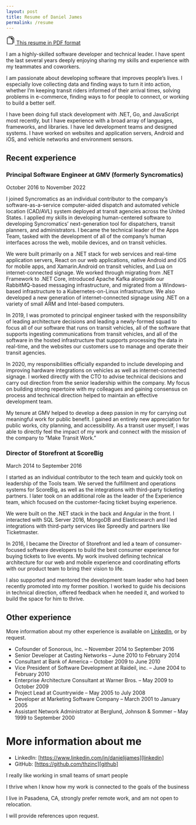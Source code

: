 ```yaml
---
layout: post
title: Resume of Daniel James
permalink: /resume
---
```


<html>
<a href="/assets/resume-2022.pdf">
<svg width="24" height="24" stroke-width="1.5" viewBox="0 0 24 24" fill="none" xmlns="http://www.w3.org/2000/svg">
<path d="M7 2L16.5 2L21 6.5V19" stroke="currentColor" stroke-linecap="round" stroke-linejoin="round"/>
<path d="M3 20.5V6.5C3 5.67157 3.67157 5 4.5 5H14.2515C14.4106 5 14.5632 5.06321 14.6757 5.17574L17.8243 8.32426C17.9368 8.43679 18 8.5894 18 8.74853V20.5C18 21.3284 17.3284 22 16.5 22H4.5C3.67157 22 3 21.3284 3 20.5Z" stroke="currentColor" stroke-linecap="round" stroke-linejoin="round"/>
<path d="M14 8.4V5.35355C14 5.15829 14.1583 5 14.3536 5C14.4473 5 14.5372 5.03725 14.6036 5.10355L17.8964 8.39645C17.9628 8.46275 18 8.55268 18 8.64645C18 8.84171 17.8417 9 17.6464 9H14.6C14.2686 9 14 8.73137 14 8.4Z" fill="currentColor" stroke="currentColor" stroke-linecap="round" stroke-linejoin="round"/>
</svg> This resume in PDF format
</a>
</html>

I am a highly-skilled software developer and technical leader. I have spent the last several years deeply enjoying sharing my skills and experience with my teammates and coworkers.

I am passionate about developing software that improves people’s lives. I especially love collecting data and finding ways to turn it into action, whether I’m keeping transit riders informed of their arrival times, solving problems in e-commerce, finding ways to for people to connect, or working to build a better self.

I have been doing full stack development with .NET, Go, and JavaScript most recently, but I have experience with a broad array of languages, frameworks, and libraries. I have led development teams and designed systems. I have worked on websites and application servers, Android and iOS, and vehicle networks and environment sensors.

## Recent experience

### Principal Software Engineer at GMV (formerly Syncromatics)

October 2016 to November 2022

I joined Syncromatics as an individual contributor to the company’s software-as-a-service computer-aided dispatch and automated vehicle location (CAD/AVL) system deployed at transit agencies across the United States. I applied my skills in developing human-centered software to developing Syncromatics’ next-generation tool for dispatchers, transit planners, and administrators. I became the technical leader of the Apps Team, tasked with the development of all of the company’s human interfaces across the web, mobile devices, and on transit vehicles.

We were built primarily on a .NET stack for web services and real-time application servers, React on our web applications, native Android and iOS for mobile apps, and Xamarin.Android on transit vehicles, and Lua on internet-connected signage. We worked through migrating from .NET Framework to .NET Core, introduced Apache Kafka alongside our RabbitMQ-based messaging infrastructure, and migrated from a Windows-based infrastructure to a Kubernetes-on-Linux infrastructure. We also developed a new generation of internet-connected signage using .NET on a variety of small ARM and Intel-based computers.

In 2019, I was promoted to principal engineer tasked with the responsibility of leading architecture decisions and leading a newly-formed squad to focus all of our software that runs on transit vehicles, all of the software that supports ingesting communications from transit vehicles, and all of the software in the hosted infrastructure that supports processing the data in real-time, and the websites our customers use to manage and operate their transit agencies.

In 2020, my responsibilities officially expanded to include developing and improving hardware integrations on vehicles as well as internet-connected signage. I worked directly with the CTO to advise technical decisions and carry out direction from the senior leadership within the company. My focus on building strong repertoire with my colleagues and gaining consensus on process and technical direction helped to maintain an effective development team.

My tenure at GMV helped to develop a deep passion in my for carrying out meaningful work for public benefit. I gained an entirely new appreciation for public works, city planning, and accessibility. As a transit user myself, I was able to directly feel the impact of my work and connect with the mission of the company to “Make Transit Work.”

### Director of Storefront at ScoreBig

March 2014 to September 2016

I started as an individual contributor to the tech team and quickly took on leadership of the Tools team. We served the fulfillment and operations systems for ScoreBig, as well as the integrations with third-party ticketing partners. I later took on an additional role as the leader of the Experience team, which focused on the customer-facing ticket buying experience.

We were built on the .NET stack in the back and Angular in the front. I interacted with SQL Server 2016, MongoDB and Elasticsearch and I led integrations with third-party services like Spreedly and partners like Ticketmaster.

In 2016, I became the Director of Storefront and led a team of consumer-focused software developers to build the best consumer experience for buying tickets to live events. My work involved defining technical architecture for our web and mobile experience and coordinating efforts with our product team to bring their vision to life.

I also supported and mentored the development team leader who had been recently promoted into my former position. I worked to guide his decisions in technical direction, offered feedback when he needed it, and worked to build the space for him to thrive.

## Other experience

More information about my other experience is available on [LinkedIn][linkedin], or by request.

- Cofounder of Sonorous, Inc. – November 2014 to September 2016
- Senior Developer at Casting Networks – June 2010 to February 2014
- Consultant at Bank of America – October 2009 to June 2010
- Vice President of Software Development at Raideil, inc. – June 2004 to February 2010
- Enterprise Architecture Consultant at Warner Bros. – May 2009 to October 2009
- Project Lead at Countrywide – May 2005 to July 2008
- Developer at Marketing Software Company – March 2001 to January 2005
- Assistant Network Administrator at Berglund, Johnson & Sommer – May 1999 to September 2000

# More information about me

- LinkedIn: [https://www.linkedin.com/in/danielijames][linkedin]
- GitHub: [https://github.com/thzinc][github]

I really like working in small teams of smart people

I thrive when I know how my work is connected to the goals of the business

I live in Pasadena, CA, strongly prefer remote work, and am not open to relocation.

I will provide references upon request.

[github]: https://github.com/thzinc
[linkedin]: https://www.linkedin.com/in/danielijames
